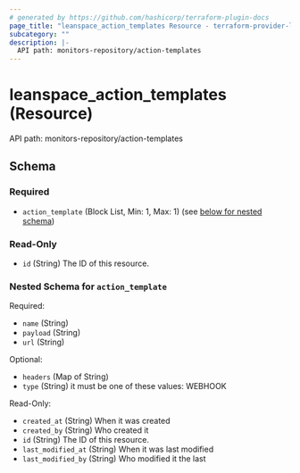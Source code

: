 ```yaml
---
# generated by https://github.com/hashicorp/terraform-plugin-docs
page_title: "leanspace_action_templates Resource - terraform-provider-leanspace"
subcategory: ""
description: |-
  API path: monitors-repository/action-templates
---
```


# leanspace_action_templates (Resource)

API path: monitors-repository/action-templates



<!-- schema generated by tfplugindocs -->
## Schema

### Required

- `action_template` (Block List, Min: 1, Max: 1) (see [below for nested schema](#nestedblock--action_template))

### Read-Only

- `id` (String) The ID of this resource.

<a id="nestedblock--action_template"></a>
### Nested Schema for `action_template`

Required:

- `name` (String)
- `payload` (String)
- `url` (String)

Optional:

- `headers` (Map of String)
- `type` (String) it must be one of these values: WEBHOOK

Read-Only:

- `created_at` (String) When it was created
- `created_by` (String) Who created it
- `id` (String) The ID of this resource.
- `last_modified_at` (String) When it was last modified
- `last_modified_by` (String) Who modified it the last


